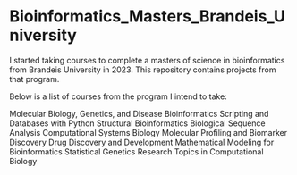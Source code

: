 # Bioinformatics_Masters_Brandeis_University
I started taking courses to complete a masters of science in bioinformatics from Brandeis University in 2023. This repository contains projects from that program.

Below is a list of courses from the program I intend to take:

Molecular Biology, Genetics, and Disease
Bioinformatics Scripting and Databases with Python
Structural Bioinformatics
Biological Sequence Analysis
Computational Systems Biology
Molecular Profiling and Biomarker Discovery
Drug Discovery and Development
Mathematical Modeling for Bioinformatics
Statistical Genetics
Research Topics in Computational Biology
